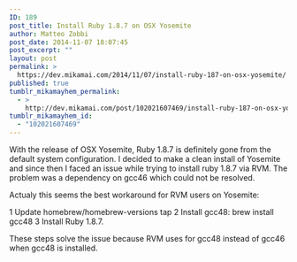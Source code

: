 ```yaml
---
ID: 189
post_title: Install Ruby 1.8.7 on OSX Yosemite
author: Matteo Zobbi
post_date: 2014-11-07 18:07:45
post_excerpt: ""
layout: post
permalink: >
  https://dev.mikamai.com/2014/11/07/install-ruby-187-on-osx-yosemite/
published: true
tumblr_mikamayhem_permalink:
  - >
    http://dev.mikamai.com/post/102021607469/install-ruby-187-on-osx-yosemite
tumblr_mikamayhem_id:
  - "102021607469"
---
```

With the release of OSX Yosemite, Ruby 1.8.7 is definitely gone from the default system configuration. I decided to make a clean install of Yosemite and since then I faced an issue while trying to install ruby 1.8.7 via RVM. The problem was a dependency on gcc46 which could not be resolved.<!--more-->

Actualy this seems the best workaround for RVM users on Yosemite:

1 Update homebrew/homebrew-versions tap
2 Install gcc48: brew install gcc48
3 Install Ruby 1.8.7.

These steps solve the issue because RVM uses for gcc48 instead of gcc46 when gcc48 is installed.